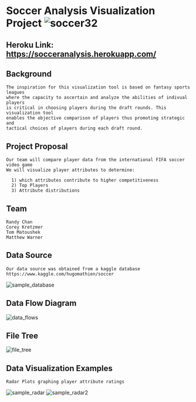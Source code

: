 
# Soccer Analysis Visualization Project  ![soccer32](https://user-images.githubusercontent.com/39446363/47233177-833aee80-d397-11e8-83ce-7f565c170553.gif)
## Heroku Link: https://socceranalysis.herokuapp.com/


## Background
    The inspiration for this visualization tool is based on fantasy sports leagues 
    where the capacity to ascertain and analyze the abilities of indivual players 
    is critical in choosing players during the draft rounds. This visualization tool
    enables the objective comparison of players thus promoting strategic and 
    tactical choices of players during each draft round.
    

## Project Proposal

    Our team will compare player data from the international FIFA soccer video game
    We will visualize player attributes to determine:
  
      1) which attributes contribute to higher competitiveness
      2) Top Players
      3) Attribute distributions


## Team
    Randy Chan
    Corey Kretzmer
    Tom Matoushek
    Matthew Warner


## Data Source
    Our data source was obtained from a kaggle database
    https://www.kaggle.com/hugomathien/soccer

![sample_database](https://user-images.githubusercontent.com/37318055/47193979-213ca380-d31b-11e8-8ea3-ae3d52f15c9b.PNG)


  ## Data Flow Diagram
![data_flows](https://user-images.githubusercontent.com/39446363/47608168-3e463600-d9ef-11e8-9c0f-8fc5c34cde2c.png)


## File Tree
![file_tree](https://user-images.githubusercontent.com/39446363/47672841-ff47ea00-db80-11e8-8373-f0f5c1a6d844.png)



## Data Visualization Examples
    Radar Plots graphing player attribute ratings

![sample_radar](https://user-images.githubusercontent.com/37318055/47193980-213ca380-d31b-11e8-8681-a7d82e538595.PNG)
![sample_radar2](https://user-images.githubusercontent.com/37318055/47193981-213ca380-d31b-11e8-9782-a2c02c3b7431.PNG)
   
